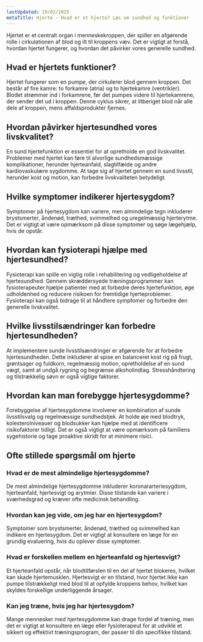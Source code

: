 ```yaml
---
lastUpdated: 19/02/2025
metaTitle: Hjerte – Hvad er et hjerte? Læs om sundhed og funktioner
---
```


Hjertet er et centralt organ i menneskekroppen, der spiller en afgørende rolle i cirkulationen af blod og ilt til kroppens væv. Det er vigtigt at forstå, hvordan hjertet fungerer, og hvordan det påvirker vores generelle sundhed.

## Hvad er hjertets funktioner?

Hjertet fungerer som en pumpe, der cirkulerer blod gennem kroppen. Det består af fire kamre: to forkamre (atria) og to hjertekamre (ventrikler). Blodet strømmer ind i forkamrene, før det pumpes videre til hjertekamrene, der sender det ud i kroppen. Denne cyklus sikrer, at iltberiget blod når alle dele af kroppen, mens affaldsprodukter fjernes.

## Hvordan påvirker hjertesundhed vores livskvalitet?

En sund hjertefunktion er essentiel for at opretholde en god livskvalitet. Problemer med hjertet kan føre til alvorlige sundhedsmæssige komplikationer, herunder hjerteanfald, slagtilfælde og andre kardiovaskulære sygdomme. At tage sig af hjertet gennem en sund livsstil, herunder kost og motion, kan forbedre livskvaliteten betydeligt.

## Hvilke symptomer indikerer hjertesygdom?

Symptomer på hjertesygdom kan variere, men almindelige tegn inkluderer brystsmerter, åndenød, træthed, svimmelhed og uregelmæssig hjerterytme. Det er vigtigt at være opmærksom på disse symptomer og søge lægehjælp, hvis de opstår.

## Hvordan kan fysioterapi hjælpe med hjertesundhed?

Fysioterapi kan spille en vigtig rolle i rehabilitering og vedligeholdelse af hjertesundhed. Gennem skræddersyede træningsprogrammer kan fysioterapeuter hjælpe patienter med at forbedre deres hjertefunktion, øge udholdenhed og reducere risikoen for fremtidige hjerteproblemer. Fysioterapi kan også bidrage til at håndtere symptomer og forbedre den generelle livskvalitet.

## Hvilke livsstilsændringer kan forbedre hjertesundheden?

At implementere sunde livsstilsændringer er afgørende for at forbedre hjertesundheden. Dette inkluderer at spise en balanceret kost rig på frugt, grøntsager og fuldkorn, regelmæssig motion, opretholdelse af en sund vægt, samt at undgå rygning og begrænse alkoholindtag. Stresshåndtering og tilstrækkelig søvn er også vigtige faktorer.

## Hvordan kan man forebygge hjertesygdomme?

Forebyggelse af hjertesygdomme involverer en kombination af sunde livsstilsvalg og regelmæssige sundhedstjek. At holde øje med blodtryk, kolesterolniveauer og blodsukker kan hjælpe med at identificere risikofaktorer tidligt. Det er også vigtigt at være opmærksom på familiens sygehistorie og tage proaktive skridt for at minimere risici.

## Ofte stillede spørgsmål om hjerte

### Hvad er de mest almindelige hjertesygdomme?

De mest almindelige hjertesygdomme inkluderer koronararteriesygdom, hjerteanfald, hjertesvigt og arytmier. Disse tilstande kan variere i sværhedsgrad og kræver ofte medicinsk behandling.

### Hvordan kan jeg vide, om jeg har en hjertesygdom?

Symptomer som brystsmerter, åndenød, træthed og svimmelhed kan indikere en hjertesygdom. Det er vigtigt at konsultere en læge for en grundig evaluering, hvis du oplever disse symptomer.

### Hvad er forskellen mellem en hjerteanfald og hjertesvigt?

Et hjerteanfald opstår, når blodtilførslen til en del af hjertet blokeres, hvilket kan skade hjertemusklen. Hjertesvigt er en tilstand, hvor hjertet ikke kan pumpe tilstrækkeligt med blod til at opfylde kroppens behov, hvilket kan skyldes forskellige underliggende årsager.

### Kan jeg træne, hvis jeg har hjertesygdom?

Mange mennesker med hjertesygdomme kan drage fordel af træning, men det er vigtigt at konsultere en læge eller fysioterapeut for at udvikle et sikkert og effektivt træningsprogram, der passer til din specifikke tilstand.
